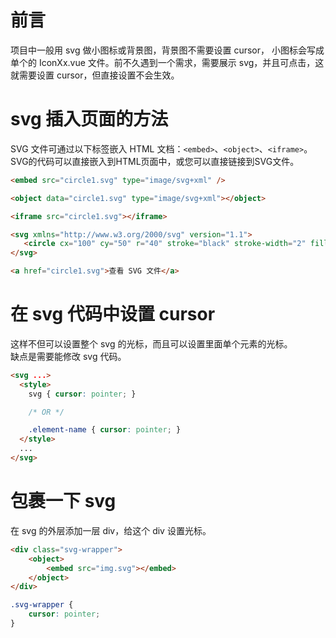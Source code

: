 # 前言
项目中一般用 svg 做小图标或背景图，背景图不需要设置 cursor， 小图标会写成单个的 IconXx.vue 文件。前不久遇到一个需求，需要展示 svg，并且可点击，这就需要设置 cursor，但直接设置不会生效。
# svg 插入页面的方法
SVG 文件可通过以下标签嵌入 HTML 文档：`<embed>`、`<object>`、`<iframe>`。  
SVG的代码可以直接嵌入到HTML页面中，或您可以直接链接到SVG文件。

```html
<embed src="circle1.svg" type="image/svg+xml" />

<object data="circle1.svg" type="image/svg+xml"></object>

<iframe src="circle1.svg"></iframe>

<svg xmlns="http://www.w3.org/2000/svg" version="1.1">
   <circle cx="100" cy="50" r="40" stroke="black" stroke-width="2" fill="red" />
</svg>

<a href="circle1.svg">查看 SVG 文件</a>
```
# 在 svg 代码中设置 cursor
这样不但可以设置整个 svg 的光标，而且可以设置里面单个元素的光标。   
缺点是需要能修改 svg 代码。
```html
<svg ...>
  <style>
    svg { cursor: pointer; }

    /* OR */

    .element-name { cursor: pointer; }
  </style>
  ...
</svg>
```
# 包裹一下 svg
在 svg 的外层添加一层 div，给这个 div 设置光标。

```html
<div class="svg-wrapper">
    <object>
        <embed src="img.svg"></embed>
    </object>
</div>
```
```css
.svg-wrapper {
    cursor: pointer;
}
```